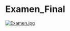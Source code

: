 # Examen_Final
[![Examen.jpg](https://i.postimg.cc/JhyqsXgw/Examen.jpg)](https://postimg.cc/d7YdXhwn)
